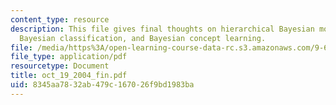 ```yaml
---
content_type: resource
description: This file gives final thoughts on hierarchical Bayesian models and MCMC,
  Bayesian classification, and Bayesian concept learning.
file: /media/https%3A/open-learning-course-data-rc.s3.amazonaws.com/9-66j-computational-cognitive-science-fall-2004/8345aa7832ab479c167026f9bd1983ba_oct_19_2004_fin.pdf
file_type: application/pdf
resourcetype: Document
title: oct_19_2004_fin.pdf
uid: 8345aa78-32ab-479c-1670-26f9bd1983ba
---
```


